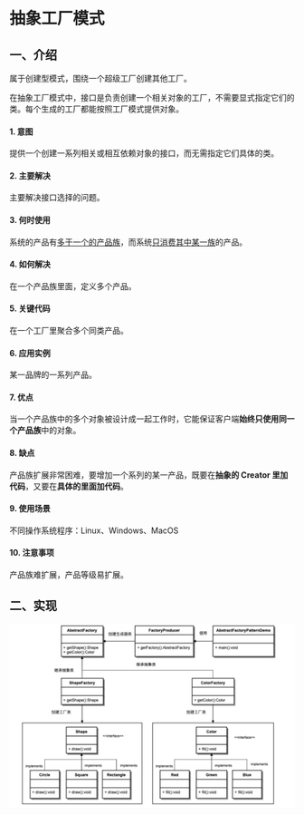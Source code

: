 # 抽象工厂模式

## 一、介绍

属于创建型模式，围绕一个超级工厂创建其他工厂。

在抽象工厂模式中，接口是负责创建一个相关对象的工厂，不需要显式指定它们的类。每个生成的工厂都能按照工厂模式提供对象。

#### 1. 意图

提供一个创建一系列相关或相互依赖对象的接口，而无需指定它们具体的类。

#### 2. 主要解决

主要解决接口选择的问题。

#### 3. 何时使用

系统的产品有<u>多于一个的产品族</u>，而系统<u>只消费其中某一族</u>的产品。

#### 4. 如何解决

在一个产品族里面，定义多个产品。

#### 5. 关键代码

在一个工厂里聚合多个同类产品。

#### 6. 应用实例

某一品牌的一系列产品。

#### 7. 优点

当一个产品族中的多个对象被设计成一起工作时，它能保证客户端**始终只使用同一个产品族**中的对象。

#### 8. 缺点

产品族扩展非常困难，要增加一个系列的某一产品，既要在**抽象的 Creator 里加代码**，又要在**具体的里面加代码**。

#### 9. 使用场景

不同操作系统程序：Linux、Windows、MacOS

#### 10. 注意事项

产品族难扩展，产品等级易扩展。

## 二、实现

![抽象工厂模式的 UML 图](抽象工厂模式.assets/3E13CDD1-2CD2-4C66-BD33-DECBF172AE03.jpg)